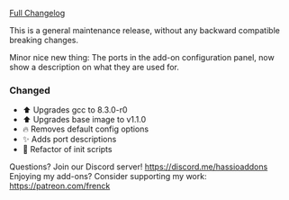 [Full Changelog][changelog]

This is a general maintenance release, without any backward compatible breaking changes.

Minor nice new thing: The ports in the add-on configuration panel, now show a description on what they are used for. 

### Changed

- :arrow_up: Upgrades gcc to 8.3.0-r0
- :arrow_up: Upgrades base image to v1.1.0
- :fire: Removes default config options
- :sparkles: Adds port descriptions
- :hammer: Refactor of init scripts

[changelog]: https://github.com/hassio-addons/addon-appdaemon3/compare/v3.0.0...v3.0.1

Questions? Join our Discord server! https://discord.me/hassioaddons
Enjoying my add-ons? Consider supporting my work: https://patreon.com/frenck